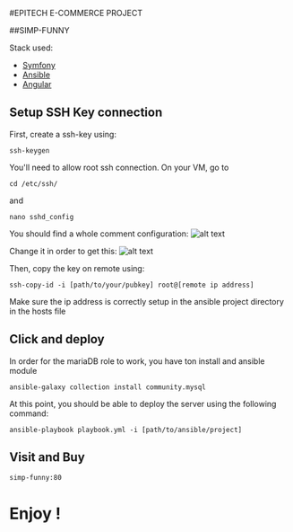#EPITECH E-COMMERCE PROJECT

##SIMP-FUNNY

Stack used: 
- [Symfony](symfony.com)
- [Ansible](ansible.com)
- [Angular](angular.com)

## Setup SSH Key connection
First, create a ssh-key using:
```
ssh-keygen
```
You'll need to allow root ssh connection. On your VM, go to
```
cd /etc/ssh/
```
and
```
nano sshd_config
```
You should find a whole comment configuration:
![alt text](https://github.com/EpitechMscProPromo2024/T-WEB-600-LIL-6-1-ecommerce-david.bugnon/tree/master/Doc/sshd_conf.png?raw=true)

Change it in order to get this:
![alt text](https://github.com/EpitechMscProPromo2024/T-WEB-600-LIL-6-1-ecommerce-david.bugnon/tree/master/Doc/sshd_conf_new.png?raw=true)

Then, copy the key on remote using:
```
ssh-copy-id -i [path/to/your/pubkey] root@[remote ip address]
```
Make sure the ip address is correctly setup in the ansible project directory in the hosts file


## Click and deploy
In order for the mariaDB role to work, you have ton install and ansible module
```
ansible-galaxy collection install community.mysql
```
At this point, you should be able to deploy the server using the following command:
```
ansible-playbook playbook.yml -i [path/to/ansible/project]
```

## Visit and Buy
```
simp-funny:80
```

# Enjoy !
